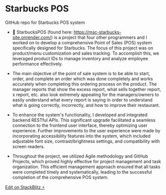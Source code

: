 # Starbucks POS

GitHub repo for Starbucks POS system

- 💬 StarbucksPOS (found here: https://msc-starbucks-site.onrender.com/) is a project that four other programmers and I worked on to develop a comprehensive Point of Sales (POS) system specifically designed for Starbucks. The focus of this project was on product/menu customization and sales tracking. To accomplish this, we leveraged product IDs to manage inventory and analyze employee performance effectively.

- The main objective of the point of sale system is to be able to start, order, and complete an order which was done completely and works accurately when completing this ordering process on the product. The manager reports that show the excess report, what sells together report, x report, etc. also look extremely appealing for the managers/owners to easily understand what every report is saying in order to understand what is going correctly, incorrectly, and how to improve their restaurant. 
  
- To enhance the system's functionality, I developed and integrated backend RESTful APIs. This significant upgrade facilitated a seamless connection to the frontend user interface, thereby optimizing user experience. Further improvements to the user experience were made by incorporating accessibility features into the system, which included adjustable font size, contrast/brightness settings, and compatibility with screen readers.
  
- Throughout the project, we utilized Agile methodology and GitHub Projects, which proved highly effective for project management and task organization. This efficient management approach ensured that all tasks were completed timely and systematically, leading to the successful completion of the comprehensive POS system.


[Edit on StackBlitz ⚡️](https://stackblitz.com/edit/react-ts-nawxkj)
